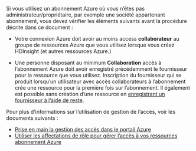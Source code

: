 Si vous utilisez un abonnement Azure où vous n’êtes pas administrateur/propriétaire, par exemple une société appartenant abonnement, vous devez vérifier les éléments suivants avant la procédure décrite dans ce document :

* Votre connexion Azure doit avoir au moins access __collaborateur__ au groupe de ressources Azure que vous utilisez lorsque vous créez HDInsight (et autres ressources Azure.)

* Une personne disposant au minimum __Collaboration__ accès à l’abonnement Azure doit avoir enregistré précédemment le fournisseur pour la ressource que vous utilisez. Inscription du fournisseur qui se produit lorsqu’un utilisateur avec accès collaborateurs à l’abonnement crée une ressource pour la première fois sur l’abonnement. Il également est possible sans création d’une ressource en [enregistrant un fournisseur à l’aide de reste](https://msdn.microsoft.com/library/azure/dn790548.aspx).

Pour plus d’informations sur l’utilisation de gestion de l’accès, voir les documents suivants :

* [Prise en main la gestion des accès dans le portail Azure](../articles/active-directory/role-based-access-control-what-is.md)
* [Utiliser les affectations de rôle pour gérer l’accès à vos ressources abonnement Azure](../articles/active-directory/role-based-access-control-configure.md)
